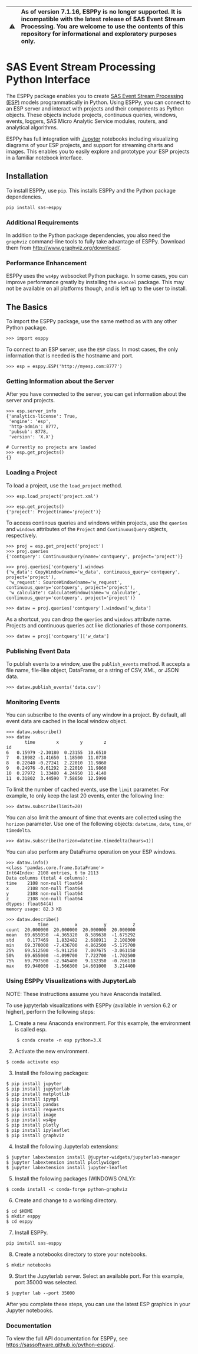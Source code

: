 | :warning:        | As of version 7.1.16, ESPPy is no longer supported. It is incompatible with the latest release of SAS Event Stream Processing. You are welcome to use the contents of this repository for informational and exploratory purposes only.     |
|---------------|:------------------------|
# SAS Event Stream Processing Python Interface

The ESPPy package enables you to create
[SAS Event Stream Processing (ESP)](https://www.sas.com/en_us/software/event-stream-processing.html)
models programmatically in Python. Using ESPPy, you can connect to 
an ESP server and interact with projects and their components as 
Python objects. These objects include projects, continuous queries, 
windows, events, loggers, SAS Micro Analytic Service modules, 
routers, and analytical algorithms.

ESPPy has full integration with [Jupyter](https://jupyter.org/) notebooks including visualizing 
diagrams of your ESP projects, and support for streaming charts and 
images. This enables you to easily explore and prototype your ESP 
projects in a familiar notebook interface.

## Installation

To install ESPPy, use `pip`. This installs
ESPPy and the Python package dependencies.

```
pip install sas-esppy
```

### Additional Requirements

In addition to the Python package dependencies, you also need the 
`graphviz` command-line tools to fully take advantage of ESPPy. Download them from http://www.graphviz.org/download/.

### Performance Enhancement

ESPPy uses the `ws4py` websocket Python package. In some cases,
you can improve performance greatly by installing the `wsaccel` package.
This may not be available on all platforms though, and is left up to 
the user to install.

## The Basics

To import the ESPPy package, use the same method as with any other Python package.

```
>>> import esppy
```

To connect to an ESP server, use the `ESP` class.  In most cases, the only
information that is needed is the hostname and port.

```
>>> esp = esppy.ESP('http://myesp.com:8777')
```

### Getting Information about the Server

After you have connected to the server, you can get information about the
server and projects.

```
>>> esp.server_info
{'analytics-license': True,
 'engine': 'esp',
 'http-admin': 8777,
 'pubsub': 8778,
 'version': 'X.X'}

# Currently no projects are loaded
>>> esp.get_projects()
{}
```

### Loading a Project

To load a project, use the `load_project` method.

```
>>> esp.load_project('project.xml')

>>> esp.get_projects()
{'project': Project(name='project')}
```

To access continous queries and windows within projects, use 
the `queries` and `windows` attributes of the `Project` and
`ContinuousQuery` objects, respectively.

```
>>> proj = esp.get_project('project')
>>> proj.queries
{'contquery': ContinuousQuery(name='contquery', project='project')}

>>> proj.queries['contquery'].windows
{'w_data': CopyWindow(name='w_data', continuous_query='contquery', project='project'),
 'w_request': SourceWindow(name='w_request', continuous_query='contquery', project='project'),
 'w_calculate': CalculateWindow(name='w_calculate', continuous_query='contquery', project='project')}

>>> dataw = proj.queries['contquery'].windows['w_data']
```

As a shortcut, you can drop the `queries` and `windows` attribute name.
Projects and continuous queries act like dictionaries of those components.

```
>>> dataw = proj['contquery']['w_data']
```

### Publishing Event Data

To publish events to a window, use the `publish_events` method.
It accepts a file name, file-like object, DataFrame, or a string of
CSV, XML, or JSON data.

```
>>> dataw.publish_events('data.csv')
```

### Monitoring Events

You can subscribe to the events of any window in a project. By default,
all event data are cached in the local window object.

```
>>> dataw.subscribe()
>>> dataw
       time        x        y        z
id                                    
6   0.15979 -2.30180  0.23155  10.6510
7   0.18982 -1.41650  1.18500  11.0730
8   0.22040 -0.27241  2.22010  11.9860
9   0.24976 -0.61292  2.22010  11.9860
10  0.27972  1.33480  4.24950  11.4140
11  0.31802  3.44590  7.58650  12.5990
```

To limit the number of cached events, use the `limit`
parameter. For example, to only keep the last 20 events, enter 
the following line:

```
>>> dataw.subscribe(limit=20)
```

You can also limit the amount of time that events are collected using
the `horizon` parameter. Use one of the following objects: `datetime`, `date`, `time`,
or `timedelta`.

```
>>> dataw.subscribe(horizon=datetime.timedelta(hours=1))
```

You can also perform any DataFrame operation on your ESP windows.

```
>>> dataw.info()
<class 'pandas.core.frame.DataFrame'>
Int64Index: 2108 entries, 6 to 2113
Data columns (total 4 columns):
time    2108 non-null float64
x       2108 non-null float64
y       2108 non-null float64
z       2108 non-null float64
dtypes: float64(4)
memory usage: 82.3 KB

>>> dataw.describe()
            time          x          y          z
count  20.000000  20.000000  20.000000  20.000000
mean   69.655050  -4.365320   8.589630  -1.675292
std     0.177469   1.832482   2.688911   2.108300
min    69.370000  -7.436700   4.862500  -5.175700
25%    69.512500  -5.911250   7.007675  -3.061150
50%    69.655000  -4.099700   7.722700  -1.702500
75%    69.797500  -2.945400   9.132350  -0.766110
max    69.940000  -1.566300  14.601000   3.214400
```

### Using ESPPy Visualizations with JupyterLab

NOTE: These instructions assume you have Anaconda installed.

To use jupyterlab visualizations with ESPPy (available in version 6.2 or higher), perform the following steps:

1. Create a new Anaconda environment. For this example, the environment is called esp.
```
    $ conda create -n esp python=3.X
```
2. Activate the new environment.
```
$ conda activate esp
```
3. Install the following packages:
```
$ pip install jupyter
$ pip install jupyterlab
$ pip install matplotlib
$ pip install ipympl
$ pip install pandas
$ pip install requests
$ pip install image
$ pip install ws4py
$ pip install plotly
$ pip install ipyleaflet
$ pip install graphviz
```
4. Install the following Jupyterlab extensions:
```
$ jupyter labextension install @jupyter-widgets/jupyterlab-manager
$ jupyter labextension install plotlywidget
$ jupyter labextension install jupyter-leaflet
```

5. Install the following packages (WINDOWS ONLY):
```
$ conda install -c conda-forge python-graphviz
```

6. Create and change to a working directory.
```
$ cd $HOME
$ mkdir esppy
$ cd esppy
```

7. Install ESPPy.
```
pip install sas-esppy
```

8. Create a notebooks directory to store your notebooks.
```
$ mkdir notebooks
```

9. Start the Jupyterlab server. Select an available port. For this example, port 35000 was selected.
```
$ jupyter lab --port 35000
```

After you complete these steps, you can use the latest ESP graphics in your Jupyter notebooks.

### Documentation

To view the full API documentation for ESPPy, see 
https://sassoftware.github.io/python-esppy/.
